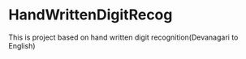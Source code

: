 # HandWrittenDigitRecog
This is project based on hand written digit recognition(Devanagari to English)
